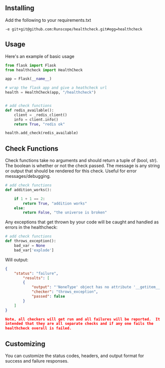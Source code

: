 Installing
----------

Add the following to your requirements.txt

```
-e git+git@github.com:Runscope/healthcheck.git#egg=healthcheck
```

Usage
-----

Here's an example of basic usage

```python
from flask import Flask
from healthcheck import HealthCheck

app = Flask(__name__)

# wrap the flask app and give a heathcheck url
health = HealthCheck(app, "/healthcheck")


# add check functions
def redis_available():
    client = _redis_client()
    info = client.info()
    return True, "redis ok"

health.add_check(redis_available)
```

Check Functions
---------------

Check functions take no arguments and should return a tuple of (bool, str).
The boolean is whether or not the check passed.  The message is any string or
output that should be rendered for this check.  Useful for error
messages/debugging.

```python
# add check functions
def addition_works():

	if 1 + 1 == 2:
		return True, "addition works"
	else:
		return False, "the universe is broken"
```

Any exceptions that get thrown by your code will be caught and handled as
errors in the healthcheck:

```python
# add check functions
def throws_exception():
	bad_var = None
	bad_var['explode']

```

Will output:

```json
{
	"status": "failure",
		"results": [
		{
			"output": "'NoneType' object has no attribute '__getitem__'",
			"checker": "throws_exception",
			"passed": false
		}
	]
}

Note, all checkers will get run and all failures will be reported.  It's
intended that they are all separate checks and if any one fails the
healthcheck overall is failed.

```

Customizing
-----------

You can customize the status codes, headers, and output format for success and
failure responses.  
